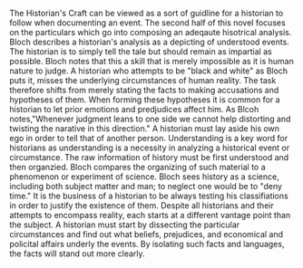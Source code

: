 The Historian's Craft can be viewed as a sort of guidline for a historian to follow when documenting an event. 
The second half of this novel focuses on the particulars which go into composing an adeqaute hisotrical analysis.
Bloch describes a historian's analysis as a depicting of understood events. The historian is to simply tell the tale but 
should remain as impartial as possible. Bloch notes that this a skill that is merely impossible as it is human nature to judge.
A historian who attempts to be "black and white" as Bloch puts it, misses the underlying circumstances of human reality.
The task therefore shifts from merely stating the facts to making accusations and hypotheses of them. When forming these
hypotheses it is common for a historian to let prior emotions and predjudices affect him. As Blcoh notes,"Whenever judgment 
leans to one side we cannot help distorting and twisting the narative in this direction." 
A historian must lay aside his own ego in order to tell that of another person. Understanding is a key word for historians 
as understanding is a necessity in analyzing a historical event or circumstance. The raw information of history must be
first understood and then organzied. Bloch compares the organizing of such material to a phenomenon or experiment of science. 
Bloch sees history as a science, including both subject matter and man; to neglect one would be to "deny time."
It is the business of a historian to be always testing his classifiations in order to justify the existence of them.
Despite all historians and their attempts to encompass reality, each starts at a different vantage point than the subject.
A historian must start by dissecting the particular circumstances and find out what beliefs, prejudices,
and economical and policital affairs underly the events. By isolating such facts and languages, the facts will stand out
more clearly. 
